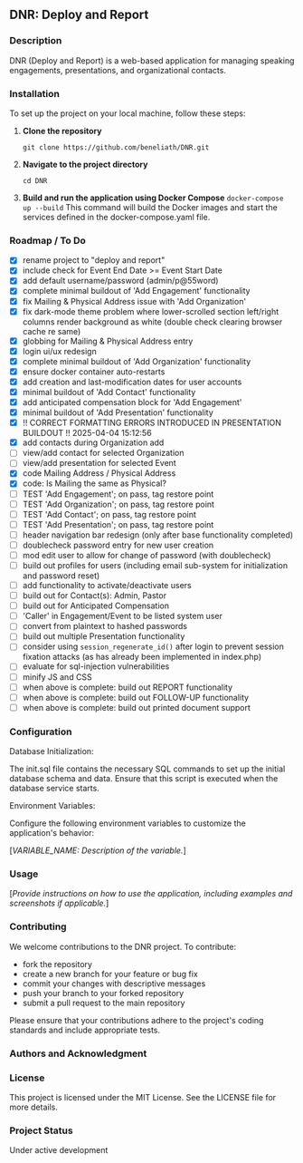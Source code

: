 ## DNR: Deploy and Report

### Description

DNR (Deploy and Report) is a web-based application for managing speaking engagements, presentations, and organizational contacts.

### Installation

To set up the project on your local machine, follow these steps:

1. **Clone the repository**

   ```
   git clone https://github.com/beneliath/DNR.git
   ```

2. **Navigate to the project directory**
   ```
   cd DNR
   ```
3. **Build and run the application using Docker Compose**
   `docker-compose up --build`
   This command will build the Docker images and start the services defined in the docker-compose.yaml file.

### Roadmap / To Do

- [x] rename project to "deploy and report"
- [x] include check for Event End Date >= Event Start Date
- [x] add default username/password (admin/p@55word)
- [x] complete minimal buildout of 'Add Engagement' functionality
- [x] fix Mailing & Physical Address issue with 'Add Organization'
- [x] fix dark-mode theme problem where lower-scrolled section left/right columns render background as white (double check clearing browser cache re same)
- [x] globbing for Mailing & Physical Address entry
- [x] login ui/ux redesign
- [x] complete minimal buildout of 'Add Organization' functionality
- [x] ensure docker container auto-restarts
- [x] add creation and last-modification dates for user accounts
- [x] minimal buildout of 'Add Contact' functionality
- [x] add anticipated compensation block for 'Add Engagement'
- [x] minimal buildout of 'Add Presentation' functionality
- [x] !! CORRECT FORMATTING ERRORS INTRODUCED IN PRESENTATION BUILDOUT !! 2025-04-04 15:12:56
- [x] add contacts during Organization add
- [ ] view/add contact for selected Organization
- [ ] view/add presentation for selected Event
- [x] code Mailing Address / Physical Address
- [x] code: Is Mailing the same as Physical?
- [ ] TEST 'Add Engagement'; on pass, tag restore point
- [ ] TEST 'Add Organization'; on pass, tag restore point
- [ ] TEST 'Add Contact'; on pass, tag restore point
- [ ] TEST 'Add Presentation'; on pass, tag restore point
- [ ] header navigation bar redesign (only after base functionality completed)
- [ ] doublecheck password entry for new user creation
- [ ] mod edit user to allow for change of password (with doublecheck)
- [ ] build out profiles for users (including email sub-system for initialization and password reset)
- [ ] add functionality to activate/deactivate users
- [ ] build out for Contact(s): Admin, Pastor
- [ ] build out for Anticipated Compensation
- [ ] 'Caller' in Engagement/Event to be listed system user
- [ ] convert from plaintext to hashed passwords
- [ ] build out multiple Presentation functionality
- [ ] consider using `session_regenerate_id()` after login to prevent session fixation attacks (as has already been implemented in index.php)
- [ ] evaluate for sql-injection vulnerabilities
- [ ] minify JS and CSS
- [ ] when above is complete: build out REPORT functionality
- [ ] when above is complete: build out FOLLOW-UP functionality
- [ ] when above is complete: build out printed document support

### Configuration

Database Initialization:

The init.sql file contains the necessary SQL commands to set up the initial database schema and data. Ensure that this script is executed when the database service starts.

Environment Variables:

Configure the following environment variables to customize the application's behavior:

[*VARIABLE_NAME: Description of the variable.*]

### Usage

[*Provide instructions on how to use the application, including examples and screenshots if applicable.*]

### Contributing

We welcome contributions to the DNR project. To contribute:

- fork the repository
- create a new branch for your feature or bug fix
- commit your changes with descriptive messages
- push your branch to your forked repository
- submit a pull request to the main repository

Please ensure that your contributions adhere to the project's coding standards and include appropriate tests.

### Authors and Acknowledgment

### License

This project is licensed under the MIT License. See the LICENSE file for more details.

### Project Status

Under active development
